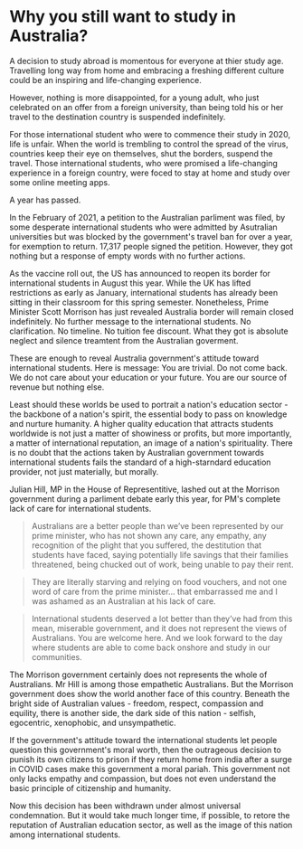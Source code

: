 # Why you still want to study in Australia?

A decision to study abroad is momentous for everyone at thier study age. Travelling long way from home and embracing a freshing different culture could be an inspiring and life-changing experience. 

However, nothing is more disappointed, for a young adult, who just celebrated on an offer from a foreign university, than being told his or her travel to the destination country is suspended indefinitely. 

For those international student who were to commence their study in 2020, life is unfair. When the world is trembling to control the spread of the virus, countries keep their eye on themselves, shut the borders, suspend the travel. Those international students, who were promised a life-changing experience in a foreign country, were foced to stay at home and study over some online meeting apps. 

A year has passed. 

In the February of 2021, a petition to the Australian parliment was filed, by some desperate international students who were admitted by Asutralian universities but was blocked by the government's travel ban for over a year, for exemption to return. 17,317 people signed the petition. However, they got nothing but a response of empty words with no further actions. 

As the vaccine roll out, the US has announced to reopen its border for international students in August this year. While the UK has lifted restrictions as early as January, international students has already been sitting in their classroom for this spring semester. Nonetheless, Prime Minister Scott Morrison has just revealed Australia border will remain closed indefinitely. No further message to the international students. No clarification. No timeline. No tuition fee discount. What they got is absolute neglect and silence treamtent from the Australian goverment. 

These are enough to reveal Australia government's attitude toward international students. Here is message: You are trivial. Do not come back. We do not care about your education or your future. You are our source of revenue but nothing else. 

Least should these worlds be used to portrait a nation's education sector - the backbone of a nation's spirit, the essential body to pass on knowledge and nurture humanity. A higher quality education that attracts students worldwide is not just a matter of showiness or profits, but more importantly, a matter of international reputation, an image of a nation's spirituality. There is no doubt that the actions taken by Australian government towards international students fails the standard of a high-starndard education provider, not just materially, but morally. 

Julian Hill, MP in the House of Representitive, lashed out at the Morrison government during a parliment debate early this year, for PM's complete lack of care for international students.

> Australians are a better people than we’ve been represented by our prime minister, who has not shown any care, any empathy, any recognition of the plight that you suffered, the destitution that students have faced, saying potentially life savings that their families threatened, being chucked out of work, being unable to pay their rent.

> They are literally starving and relying on food vouchers, and not one word of care from the prime minister… that embarrassed me and I was ashamed as an Australian at his lack of care.

> International students deserved a lot better than they’ve had from this mean, miserable government, and it does not represent the views of Australians. You are welcome here. And we look forward to the day where students are able to come back onshore and study in our communities.

The Morrison government certainly does not represents the whole of Australians. Mr Hill is among those empathetic Australians. But the Morrison government does show the world another face of this country. Beneath the bright side of Australian values - freedom, respect, compassion and equility, there is another side, the dark side of this nation - selfish, egocentric, xenophobic, and unsympathetic. 

If the government's attitude toward the international students let people question this government's moral worth, then the outrageous decision to punish its own citizens to prison if they return home from india after a surge in COVID cases make this government a moral pariah. This government not only lacks empathy and compassion, but does not even understand the basic principle of citizenship and humanity. 

Now this decision has been withdrawn under almost universal condemnation. But it would take much longer time, if possible, to retore the reputation of Australian education sector, as well as the image of this nation among international students. 